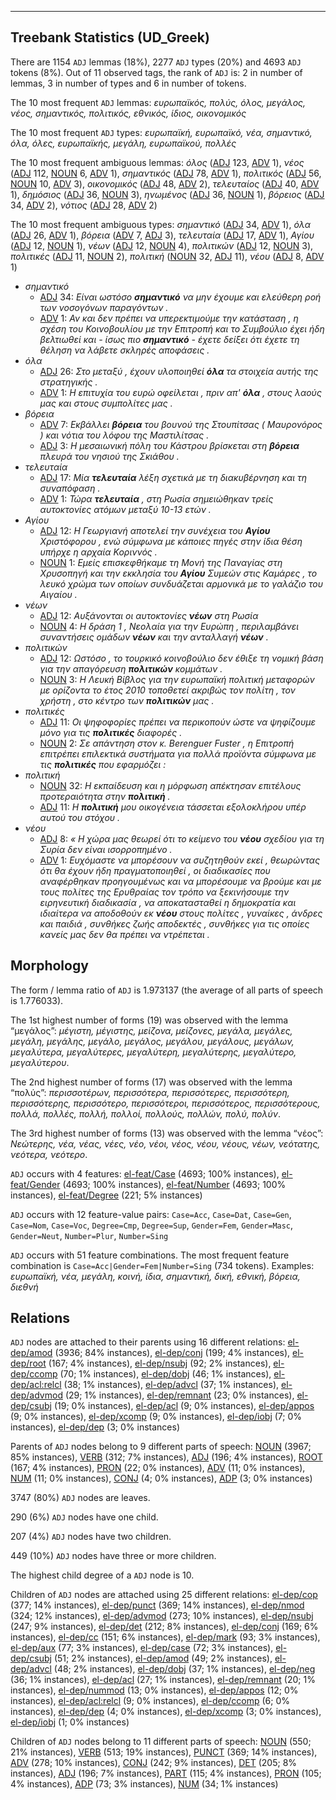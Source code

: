 

--------------------------------------------------------------------------------

## Treebank Statistics (UD_Greek)

There are 1154 `ADJ` lemmas (18%), 2277 `ADJ` types (20%) and 4693 `ADJ` tokens (8%).
Out of 11 observed tags, the rank of `ADJ` is: 2 in number of lemmas, 3 in number of types and 6 in number of tokens.

The 10 most frequent `ADJ` lemmas: <em>ευρωπαϊκός, πολύς, όλος, μεγάλος, νέος, σημαντικός, πολιτικός, εθνικός, ίδιος, οικονομικός</em>

The 10 most frequent `ADJ` types:  <em>ευρωπαϊκή, ευρωπαϊκό, νέα, σημαντικό, όλα, όλες, ευρωπαϊκής, μεγάλη, ευρωπαϊκού, πολλές</em>

The 10 most frequent ambiguous lemmas: <em>όλος</em> ([ADJ]() 123, [ADV]() 1), <em>νέος</em> ([ADJ]() 112, [NOUN]() 6, [ADV]() 1), <em>σημαντικός</em> ([ADJ]() 78, [ADV]() 1), <em>πολιτικός</em> ([ADJ]() 56, [NOUN]() 10, [ADV]() 3), <em>οικονομικός</em> ([ADJ]() 48, [ADV]() 2), <em>τελευταίος</em> ([ADJ]() 40, [ADV]() 1), <em>δημόσιος</em> ([ADJ]() 36, [NOUN]() 3), <em>ηνωμένος</em> ([ADJ]() 36, [NOUN]() 1), <em>βόρειος</em> ([ADJ]() 34, [ADV]() 2), <em>νότιος</em> ([ADJ]() 28, [ADV]() 2)

The 10 most frequent ambiguous types:  <em>σημαντικό</em> ([ADJ]() 34, [ADV]() 1), <em>όλα</em> ([ADJ]() 26, [ADV]() 1), <em>βόρεια</em> ([ADV]() 7, [ADJ]() 3), <em>τελευταία</em> ([ADJ]() 17, [ADV]() 1), <em>Αγίου</em> ([ADJ]() 12, [NOUN]() 1), <em>νέων</em> ([ADJ]() 12, [NOUN]() 4), <em>πολιτικών</em> ([ADJ]() 12, [NOUN]() 3), <em>πολιτικές</em> ([ADJ]() 11, [NOUN]() 2), <em>πολιτική</em> ([NOUN]() 32, [ADJ]() 11), <em>νέου</em> ([ADJ]() 8, [ADV]() 1)


* <em>σημαντικό</em>
  * [ADJ]() 34: <em>Είναι ωστόσο <b>σημαντικό</b> να μην έχουμε και ελεύθερη ροή των νοσογόνων παραγόντων .</em>
  * [ADV]() 1: <em>Αν και δεν πρέπει να υπερεκτιμούμε την κατάσταση , η σχέση του Κοινοβουλίου με την Επιτροπή και το Συμβούλιο έχει ήδη βελτιωθεί και - ίσως πιο <b>σημαντικό</b> - έχετε δείξει ότι έχετε τη θέληση να λάβετε σκληρές αποφάσεις .</em>
* <em>όλα</em>
  * [ADJ]() 26: <em>Στο μεταξύ , έχουν υλοποιηθεί <b>όλα</b> τα στοιχεία αυτής της στρατηγικής .</em>
  * [ADV]() 1: <em>Η επιτυχία του ευρώ οφείλεται , πριν απ' <b>όλα</b> , στους λαούς μας και στους συμπολίτες μας .</em>
* <em>βόρεια</em>
  * [ADV]() 7: <em>Εκβάλλει <b>βόρεια</b> του βουνού της Στουπίτσας ( Μαυρονόρος ) και νότια του λόφου της Μαστιλίτσας .</em>
  * [ADJ]() 3: <em>Η μεσαιωνική πόλη του Κάστρου βρίσκεται στη <b>βόρεια</b> πλευρά του νησιού της Σκιάθου .</em>
* <em>τελευταία</em>
  * [ADJ]() 17: <em>Μία <b>τελευταία</b> λέξη σχετικά με τη διακυβέρνηση και τη συναπόφαση .</em>
  * [ADV]() 1: <em>Τώρα <b>τελευταία</b> , στη Ρωσία σημειώθηκαν τρείς αυτοκτονίες ατόμων μεταξύ 10-13 ετών .</em>
* <em>Αγίου</em>
  * [ADJ]() 12: <em>Η Γεωργιανή αποτελεί την συνέχεια του <b>Αγίου</b> Χριστόφορου , ενώ σύμφωνα με κάποιες πηγές στην ίδια θέση υπήρχε η αρχαία Κοριννός .</em>
  * [NOUN]() 1: <em>Εμείς επισκεφθήκαμε τη Μονή της Παναγίας στη Χρυσοπηγή και την εκκλησία του <b>Αγίου</b> Συμεών στις Καμάρες , το λευκό χρώμα των οποίων συνδυάζεται αρμονικά με το γαλάζιο του Αιγαίου .</em>
* <em>νέων</em>
  * [ADJ]() 12: <em>Αυξάνονται οι αυτοκτονίες <b>νέων</b> στη Ρωσία</em>
  * [NOUN]() 4: <em>Η δράση 1 , Νεολαία για την Ευρώπη , περιλαμβάνει συναντήσεις ομάδων <b>νέων</b> και την ανταλλαγή <b>νέων</b> .</em>
* <em>πολιτικών</em>
  * [ADJ]() 12: <em>Ωστόσο , το τουρκικό κοινοβούλιο δεν έθιξε τη νομική βάση για την απαγόρευση <b>πολιτικών</b> κομμάτων .</em>
  * [NOUN]() 3: <em>Η Λευκή Βίβλος για την ευρωπαϊκή πολιτική μεταφορών με ορίζοντα το έτος 2010 τοποθετεί ακριβώς τον πολίτη , τον χρήστη , στο κέντρο των <b>πολιτικών</b> μας .</em>
* <em>πολιτικές</em>
  * [ADJ]() 11: <em>Οι ψηφοφορίες πρέπει να περικοπούν ώστε να ψηφίζουμε μόνο για τις <b>πολιτικές</b> διαφορές .</em>
  * [NOUN]() 2: <em>Σε απάντηση στον κ. Berenguer Fuster , η Επιτροπή επιτρέπει επιλεκτικά συστήματα για πολλά προϊόντα σύμφωνα με τις <b>πολιτικές</b> που εφαρμόζει :</em>
* <em>πολιτική</em>
  * [NOUN]() 32: <em>Η εκπαίδευση και η μόρφωση απέκτησαν επιτέλους προτεραιότητα στην <b>πολιτική</b> .</em>
  * [ADJ]() 11: <em>Η <b>πολιτική</b> μου οικογένεια τάσσεται εξολοκλήρου υπέρ αυτού του στόχου .</em>
* <em>νέου</em>
  * [ADJ]() 8: <em>« Η χώρα μας θεωρεί ότι το κείμενο του <b>νέου</b> σχεδίου για τη Συρία δεν είναι ισορροπημένο .</em>
  * [ADV]() 1: <em>Ευχόμαστε να μπορέσουν να συζητηθούν εκεί , θεωρώντας ότι θα έχουν ήδη πραγματοποιηθεί , οι διαδικασίες που αναφέρθηκαν προηγουμένως και να μπορέσουμε να βρούμε και με τους πολίτες της Ερυθραίας τον τρόπο να ξεκινήσουμε την ειρηνευτική διαδικασία , να αποκατασταθεί η δημοκρατία και ιδιαίτερα να αποδοθούν εκ <b>νέου</b> στους πολίτες , γυναίκες , άνδρες και παιδιά , συνθήκες ζωής αποδεκτές , συνθήκες για τις οποίες κανείς μας δεν θα πρέπει να ντρέπεται .</em>

## Morphology

The form / lemma ratio of `ADJ` is 1.973137 (the average of all parts of speech is 1.776033).

The 1st highest number of forms (19) was observed with the lemma “μεγάλος”: <em>μέγιστη, μέγιστης, μείζονα, μείζονες, μεγάλα, μεγάλες, μεγάλη, μεγάλης, μεγάλο, μεγάλος, μεγάλου, μεγάλους, μεγάλων, μεγαλύτερα, μεγαλύτερες, μεγαλύτερη, μεγαλύτερης, μεγαλύτερο, μεγαλύτερου</em>.

The 2nd highest number of forms (17) was observed with the lemma “πολύς”: <em>περισσοτέρων, περισσότερα, περισσότερες, περισσότερη, περισσότερης, περισσότερο, περισσότεροι, περισσότερος, περισσότερους, πολλά, πολλές, πολλή, πολλοί, πολλούς, πολλών, πολύ, πολύν</em>.

The 3rd highest number of forms (13) was observed with the lemma “νέος”: <em>Νεώτερης, νέα, νέας, νέες, νέο, νέοι, νέος, νέου, νέους, νέων, νεότατης, νεότερα, νεότερο</em>.

`ADJ` occurs with 4 features: [el-feat/Case]() (4693; 100% instances), [el-feat/Gender]() (4693; 100% instances), [el-feat/Number]() (4693; 100% instances), [el-feat/Degree]() (221; 5% instances)

`ADJ` occurs with 12 feature-value pairs: `Case=Acc`, `Case=Dat`, `Case=Gen`, `Case=Nom`, `Case=Voc`, `Degree=Cmp`, `Degree=Sup`, `Gender=Fem`, `Gender=Masc`, `Gender=Neut`, `Number=Plur`, `Number=Sing`

`ADJ` occurs with 51 feature combinations.
The most frequent feature combination is `Case=Acc|Gender=Fem|Number=Sing` (734 tokens).
Examples: <em>ευρωπαϊκή, νέα, μεγάλη, κοινή, ίδια, σημαντική, δική, εθνική, βόρεια, διεθνή</em>


## Relations

`ADJ` nodes are attached to their parents using 16 different relations: [el-dep/amod]() (3936; 84% instances), [el-dep/conj]() (199; 4% instances), [el-dep/root]() (167; 4% instances), [el-dep/nsubj]() (92; 2% instances), [el-dep/ccomp]() (70; 1% instances), [el-dep/dobj]() (46; 1% instances), [el-dep/acl:relcl]() (38; 1% instances), [el-dep/advcl]() (37; 1% instances), [el-dep/advmod]() (29; 1% instances), [el-dep/remnant]() (23; 0% instances), [el-dep/csubj]() (19; 0% instances), [el-dep/acl]() (9; 0% instances), [el-dep/appos]() (9; 0% instances), [el-dep/xcomp]() (9; 0% instances), [el-dep/iobj]() (7; 0% instances), [el-dep/dep]() (3; 0% instances)

Parents of `ADJ` nodes belong to 9 different parts of speech: [NOUN]() (3967; 85% instances), [VERB]() (312; 7% instances), [ADJ]() (196; 4% instances), [ROOT]() (167; 4% instances), [PRON]() (22; 0% instances), [ADV]() (11; 0% instances), [NUM]() (11; 0% instances), [CONJ]() (4; 0% instances), [ADP]() (3; 0% instances)

3747 (80%) `ADJ` nodes are leaves.

290 (6%) `ADJ` nodes have one child.

207 (4%) `ADJ` nodes have two children.

449 (10%) `ADJ` nodes have three or more children.

The highest child degree of a `ADJ` node is 10.

Children of `ADJ` nodes are attached using 25 different relations: [el-dep/cop]() (377; 14% instances), [el-dep/punct]() (369; 14% instances), [el-dep/nmod]() (324; 12% instances), [el-dep/advmod]() (273; 10% instances), [el-dep/nsubj]() (247; 9% instances), [el-dep/det]() (212; 8% instances), [el-dep/conj]() (169; 6% instances), [el-dep/cc]() (151; 6% instances), [el-dep/mark]() (93; 3% instances), [el-dep/aux]() (77; 3% instances), [el-dep/case]() (72; 3% instances), [el-dep/csubj]() (51; 2% instances), [el-dep/amod]() (49; 2% instances), [el-dep/advcl]() (48; 2% instances), [el-dep/dobj]() (37; 1% instances), [el-dep/neg]() (36; 1% instances), [el-dep/acl]() (27; 1% instances), [el-dep/remnant]() (20; 1% instances), [el-dep/nummod]() (13; 0% instances), [el-dep/appos]() (12; 0% instances), [el-dep/acl:relcl]() (9; 0% instances), [el-dep/ccomp]() (6; 0% instances), [el-dep/dep]() (4; 0% instances), [el-dep/xcomp]() (3; 0% instances), [el-dep/iobj]() (1; 0% instances)

Children of `ADJ` nodes belong to 11 different parts of speech: [NOUN]() (550; 21% instances), [VERB]() (513; 19% instances), [PUNCT]() (369; 14% instances), [ADV]() (278; 10% instances), [CONJ]() (242; 9% instances), [DET]() (205; 8% instances), [ADJ]() (196; 7% instances), [PART]() (115; 4% instances), [PRON]() (105; 4% instances), [ADP]() (73; 3% instances), [NUM]() (34; 1% instances)

